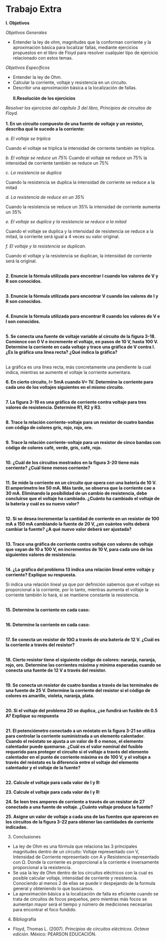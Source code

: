 # Trabajo Extra
__I. Objetivos__

 *Objetivos Generales*

* Entender la ley de ohm, magnitudes que la conforman corriente y la aproximación básica para localizar fallas, mediante ejercicios propuestos en el libro de Floyd para resolver cualquier tipo de ejercicio relacionado con estos temas.

*Objetivos Específicos*

* Entender la ley de Ohm.
* Calcular la corriente, voltaje y resistencia en un circuito.
* Describir una aproximación básica a la localización de fallas.
<br></br>
__II.Resolución de los ejercicios__

*Resolver los ejercicios del capítulo 3  del libro, Principios de circuitos de Floyd.*
<br></br>
 __1.	En un circuito compuesto de una fuente de voltaje y un resistor, describa qué le sucede a la corriente:__

*a. El voltaje se triplica*

Cuando el voltaje se triplica la intensidad de corriente también se triplica.

*b.	El voltaje se reduce un 75%*
Cuando el voltaje se reduce un 75% la intensidad de corriente también se reduce un 75%

*c.	La resistencia se duplica*

Cuando la resistencia se duplica la intensidad de corriente se reduce a la mitad

*d.	La resistencia de reduce en un 35%*

Cuando la resistencia se reduce un 35% la intensidad de corriente aumenta un 35% 

*e.	El voltaje se duplica y la resistencia se reduce a la mitad*

Cuando el voltaje se duplica y la intensidad de resistencia se reduce a la mitad, la corriente será igual a 4 veces su valor original.

*f.	El voltaje y la resistencia se duplican.*

Cuando el voltaje y la resistencia se duplican, la intensidad de corriente será la original.
<br></br>

__2. Enuncie la fórmula utilizada para encontrar I cuando los valores de V y R son conocidos.__
<br></br>

__3. Enuncie la fórmula utilizada para encontrar V cuando los valores de I y R son conocidos.__
<br></br>

__4.	Enuncie la fórmula utilizada para encontrar R cuando los valores de V e I son conocidos.__
<br></br>

__5. Se conecta una fuente de voltaje variable al circuito de la figura 3-18. Comience con 0 V e incremente el voltaje, en pasos de 10 V, hasta 100 V. Determine la corriente en cada voltaje y trace una gráfica de V contra I. ¿Es la gráfica una línea recta? ¿Qué indica la gráfica?__
<br></br>

La gráfica es una línea recta, más concretamente una pendiente la cual indica, mientras se aumente el voltaje la corriente aumentara.

__6. En cierto circuito, I= 5mA cuando V= 1V. Determine la corriente para cada uno de los voltajes siguientes en el mismo circuito.__
<br></br>

__7. La figura 3-19 es una gráfica de corriente contra voltaje para tres valores de resistencia. Determine R1, R2 y R3.__
<br></br>

__8.	Trace la relación corriente-voltaje para un resistor de cuatro bandas con código de colores gris, rojo, rojo, oro.__
<br></br>

__9.	Trace la relación corriente-voltaje para un resistor de cinco bandas con código de colores café, verde, gris, café, rojo.__
<br></br>

__10. ¿Cuál de los circuitos mostrados en la figura 3-20 tiene más corriente? ¿Cuál tiene menos corriente?__
<br></br>

__11. Se mide la corriente en un circuito que opera con una batería de 10 V. El amperímetro lee 50 mA. Más tarde, se observa que la corriente cae a 30 mA. Eliminando la posibilidad de un cambio de resistencia, debe concluirse que el voltaje ha cambiado. ¿Cuánto ha cambiado el voltaje de la batería y cuál es su nuevo valor?__
<br></br>

__12. Si se desea incrementar la cantidad de corriente en un resistor de 100 mA a 150 mA cambiando la fuente de 20 V, ¿en cuántos volts deberá cambiar la fuente? ¿A qué nuevo valor deberá ser ajustada?__
<br></br>

__13.	Trace una gráfica de corriente contra voltaje con valores de voltaje que vayan de 10 a 100 V, en incrementos de 10 V, para cada uno de los siguientes valores de resistencia:__
<br></br>

__14.	¿La gráfica del problema 13 indica una relación lineal entre voltaje y corriente? Explique su respuesta.__

Si indica una relación lineal ya que por definición sabemos que el voltaje es proporcional a la corriente, por lo tanto, mientras aumenta el voltaje la corriente también lo hará, si se mantiene constante la resistencia.
<br></br>

__15.	Determine la corriente en cada caso:__
<br></br>

__16.	Determine la corriente en cada caso:__
<br></br>


__17.	Se conecta un resistor de 10Ω a través de una batería de 12 V. ¿Cuál es la corriente a través del resistor?__
<br></br>

__18.	Cierto resistor tiene el siguiente código de colores: naranja, naranja, rojo, oro. Determine las corrientes máxima y mínima esperadas cuando se conecta una fuente de 12 V a través del resistor.__
<br></br>

__19.	Se conecta un resistor de cuatro bandas a través de las terminales de una fuente de 25 V. Determine la corriente del resistor si el código de colores es amarillo, violeta, naranja, plata.__
<br></br>

__20.	Si el voltaje del problema 20 se duplica, ¿se fundirá un fusible de 0.5 A? Explique su respuesta__
<br></br>

__21.	El potenciómetro conectado a un reóstato en la figura 3-21 se utiliza para controlar la corriente suministrada a un elemento calentador. Cuando el reóstato se ajusta a un valor de 8 o menos, el elemento calentador puede quemarse. ¿Cuál es el valor nominal del fusible requerido para proteger el circuito si el voltaje a través del elemento calentador en el punto de corriente máxima es de 100 V, y el voltaje a través del reóstato es la diferencia entre el voltaje del elemento calentador y el voltaje de la fuente?__
<br></br>

__22.	Calcule el voltaje para cada valor de I y R:__

__23.	Calcule el voltaje para cada valor de I y R:__

__24.	Se leen tres amperes de corriente a través de un resistor de 27 conectado a una fuente de voltaje. ¿Cuánto voltaje produce la fuente?__

__25.	Asigne un valor de voltaje a cada una de las fuentes que aparecen en los circuitos de la figura 3-22 para obtener las cantidades de corriente indicadas.__


3. Conclusiones

* La ley de Ohm es una fórmula que relaciona las 3 principales magnitudes dentro de un circuito: Voltaje representado con V, Intensidad de Corriente representado con A y Resistencia representado con Ω. Donde la corriente es proporcional a la corriente e inversamente proporcional a la resistencia.
* Se usa la ley de Ohm dentro de los circuitos eléctricos con la cual es posible calcular voltaje, intensidad de corriente y resistencia. Conociendo al menos 2 de ellas se puede ir despejando de la formula general y obteniendo lo que buscamos.
* La aproximación básica a la localización de falla es eficiente cuando se trata de circuitos de focos pequeños, pero mientras más focos se aumentan mayor será el tiempo y número de mediciones necesarias para encontrar el foco fundido. 

4. Bibliografía

* Floyd, Thomas L. (2007). *Principios de circuitos eléctricos. Octava edición*. México: PEARSON EDUCACIÓN.
